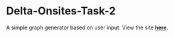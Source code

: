 # Delta-Onsites-Task-2
A simple graph generator based on user input. View the site **[here](https://subramanian-vv.github.io/Delta-Onsites-Task-2/).**
